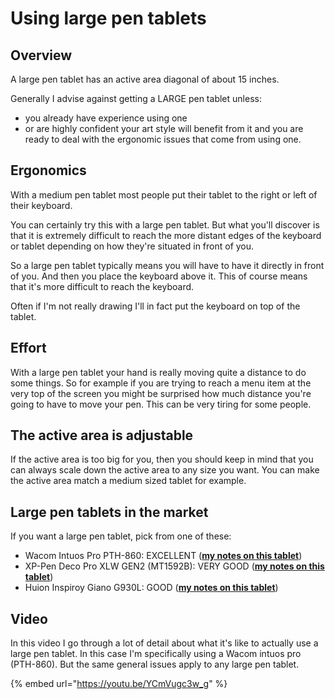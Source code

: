 # Using large pen tablets

## Overview

A large pen tablet has an active area diagonal of about 15 inches.

Generally I advise against getting a LARGE pen tablet unless:

* you already have experience using one
* or are highly confident your art style will benefit from it and you are ready to deal with the ergonomic issues that come from using one.

## Ergonomics

With a medium pen tablet most people put their tablet to the right or left of their keyboard.

You can certainly try this with a large pen tablet. But what you'll discover is that it is extremely difficult to reach the more distant edges of the keyboard or tablet depending on how they're situated in front of you.

So a large pen tablet typically means you will have to have it directly in front of you. And then you place the keyboard above it. This of course means that it's more difficult to reach the keyboard.

Often if I'm not really drawing I'll in fact put the keyboard on top of the tablet.

## Effort

With a large pen tablet your hand is really moving quite a distance to do some things. So for example if you are trying to reach a menu item at the very top of the screen you might be surprised how much distance you're going to have to move your pen. This can be very tiring for some people.

## The active area is adjustable

If the active area is too big for you, then you should keep in mind that you can always scale down the active area to any size you want. You can make the active area match a medium sized tablet for example.

## Large pen tablets in the market

If you want a large pen tablet, pick from one of these:

* Wacom Intuos Pro PTH-860: EXCELLENT ([**my notes on this tablet**](../../product-info/wacom/wacom-intuos-pro/7p-notes-wacom-pth-x60.md))
* XP-Pen Deco Pro XLW GEN2 (MT1592B): VERY GOOD ([**my notes on this tablet**](../../product-info/xp-pen/xp-pen-deco-pro-xlw-gen-2-mt1592b/7p-notes-xp-pen-mt1592b.md))
* Huion Inspiroy Giano G930L: GOOD ([**my notes on this tablet**](../../product-info/huion/huion-inspiroy/7p-notes-huion-giano-g930l.md))

## Video

In this video I go through a lot of detail about what it's like to actually use a large pen tablet. In this case I'm specifically using a Wacom intuos pro (PTH-860). But the same general issues apply to any large pen tablet.

{% embed url="https://youtu.be/YCmVugc3w_g" %}

